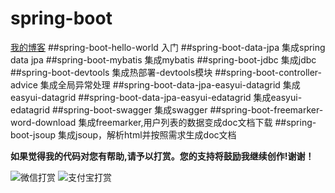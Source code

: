 # spring-boot
[我的博客](http://blog.csdn.net/je_ge "JE-GE的浆糊") 
##spring-boot-hello-world	     	入门
##spring-boot-data-jpa	    		集成spring data jpa
##spring-boot-mybatis	    		集成mybatis
##spring-boot-jdbc	        		集成jdbc
##spring-boot-devtools	    		集成热部署-devtools模块
##spring-boot-controller-advice     集成全局异常处理
##spring-boot-data-jpa-easyui-datagrid  集成easyui-datagrid
##spring-boot-data-jpa-easyui-edatagrid  集成easyui-edatagrid
##spring-boot-swagger  集成swagger
##spring-boot-freemarker-word-download 集成freemarker,用户列表的数据变成doc文档下载
##spring-boot-jsoup 集成jsoup，解析html并按照需求生成doc文档



**如果觉得我的代码对您有帮助,请予以打赏。您的支持将鼓励我继续创作!谢谢！**


![](http://img.blog.csdn.net/20161120140715209 "微信打赏")
![](http://img.blog.csdn.net/20161120140741975 "支付宝打赏")

